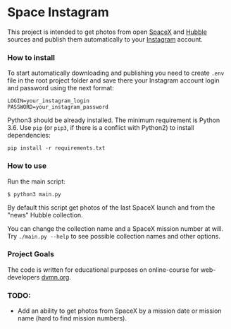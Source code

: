 # Space Instagram

This project is intended to get photos from open [SpaceX](https://www.spacex.com/) and [Hubble](http://hubblesite.org/) sources and publish them automatically to your [Instagram](https://www.instagram.com) account.

### How to install

To start automatically downloading and publishing you need to create `.env` file in the root project folder and save there your Instagram account login and password using the next format:

```.env
LOGIN=your_instagram_login
PASSWORD=your_instagram_password
```
 
Python3 should be already installed. The minimum requirement is Python 3.6.
Use `pip` (or `pip3`, if there is a conflict with Python2) to install dependencies:
```
pip install -r requirements.txt
```

### How to use
Run the main script:
```
$ python3 main.py 
```
By default this script get photos of the last SpaceX launch and from the "news" Hubble collection.

You can change the collection name and a SpaceX mission number at will. 
Try `./main.py --help` to see possible collection names and other options.  


### Project Goals

The code is written for educational purposes on online-course for web-developers [dvmn.org](https://dvmn.org/).

### TODO:
* Add an ability to get photos from SpaceX by a mission date or mission name (hard to find mission numbers).